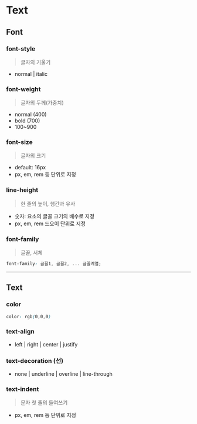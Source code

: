 # Text

## Font

### font-style 

>  글자의 기울기

- normal | italic



### font-weight

> 글자의 두께(가중치)

- normal (400)
- bold (700)
- 100~900



### font-size

> 글자의 크기

- default: 16px
- px, em, rem 등 단위로 지정 



### line-height

> 한 줄의 높이, 행간과 유사

- 숫자: 요소의 글꼴 크기의 배수로 지정
- px, em, rem 드으이 단위로 지정



### font-family

> 글꼴, 서체

```css
font-family: 글꼴1, 글꼴2, ... 글꼴계열;
```

---

## Text

### color

```css
color: rgb(0,0,0)
```



### text-align

- left | right | center | justify



### text-decoration (선)

- none | underline | overline | line-through



### text-indent

> 문자 첫 줄의 들여쓰기

- px, em, rem 등 단위로 지정



